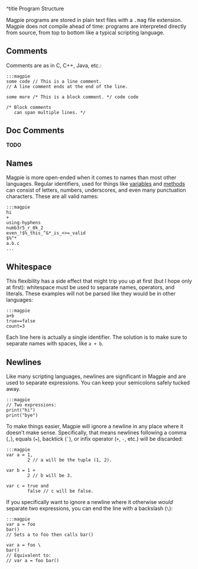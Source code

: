 ^title Program Structure

Magpie programs are stored in plain text files with a <tt>.mag</tt> file extension. Magpie does not compile ahead of time: programs are interpreted directly from source, from top to bottom like a typical scripting language.

## Comments

Comments are as in C, C++, Java, etc.:

    :::magpie
    some code // This is a line comment.
    // A line comment ends at the end of the line.

    some more /* This is a block comment. */ code code

    /* Block comments
       can span multiple lines. */

## Doc Comments

**TODO**

## Names

Magpie is more open-ended when it comes to names than most other languages. Regular identifiers, used for things like [variables](variables.html) and [methods](multimethods.html) can consist of letters, numbers, underscores, and even many punctuation characters. These are all valid names:

    :::magpie
    hi
    +
    using-hyphens
    numb3r5_r_0k_2
    even_!$%_this_^&*_is_<>=_valid
    $%^*
    a.b.c
    ...

## Whitespace

This flexibility has a side effect that might trip you up at first (but I
hope only at first): whitespace must be used to separate names, operators, and
literals. These examples will not be parsed like they would be in other
languages:

    :::magpie
    a+b
    true==false
    count=3

Each line here is actually a single identifier. The solution is to make sure to
separate names with spaces, like `a + b`.

## Newlines

Like many scripting languages, newlines are significant in Magpie and are used to separate expressions. You can keep your semicolons safely tucked away.

    :::magpie
    // Two expressions:
    print("hi")
    print("bye")

To make things easier, Magpie will ignore a newline in any place where it
doesn't make sense. Specifically, that means newlines following a comma (`,`), equals (`=`), backtick (<code>\`</code>), or infix operator (`+`, `-`, etc.) will be discarded:

    :::magpie
    var a = 1,
            2 // a will be the tuple (1, 2).

    var b = 1 +
            2 // b will be 3.

    var c = true and
            false // c will be false.

If you specifically want to ignore a newline where it otherwise *would* separate two expressions, you can end the line with a backslash (`\`):

    :::magpie
    var a = foo
    bar()
    // Sets a to foo then calls bar()

    var a = foo \
    bar()
    // Equivalent to:
    // var a = foo bar()
